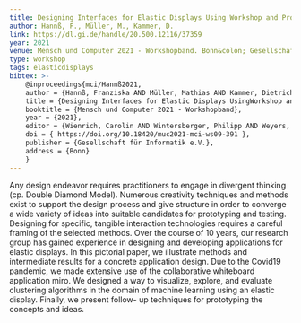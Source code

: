 ```yaml
---
title: Designing Interfaces for Elastic Displays Using Workshop and Prototyping Methods
author: Hannß, F., Müller, M., Kammer, D.
link: https://dl.gi.de/handle/20.500.12116/37359
year: 2021
venue: Mensch und Computer 2021 - Workshopband. Bonn&colon; Gesellschaft für Informatik e.V.
type: workshop
tags: elasticdisplays
bibtex: >-
    @inproceedings{mci/Hannß2021,
    author = {Hannß, Franziska AND Müller, Mathias AND Kammer, Dietrich},
    title = {Designing Interfaces for Elastic Displays UsingWorkshop and Prototyping Methods},
    booktitle = {Mensch und Computer 2021 - Workshopband},
    year = {2021},
    editor = {Wienrich, Carolin AND Wintersberger, Philipp AND Weyers, Benjamin} ,
    doi = { https://doi.org/10.18420/muc2021-mci-ws09-391 },
    publisher = {Gesellschaft für Informatik e.V.},
    address = {Bonn}
    }
---
```

Any design endeavor requires practitioners to engage in divergent thinking (cp. Double Diamond Model). Numerous creativity techniques and methods exist to support the design process and give structure in order to converge a wide variety of ideas into suitable candidates for prototyping and testing. Designing for specific, tangible interaction technologies requires a careful framing of the selected methods. Over the course of 10 years, our research group has gained experience in designing and developing applications for elastic displays. In this pictorial paper, we illustrate methods and intermediate results for a concrete application design. Due to the Covid19 pandemic, we made extensive use of the collaborative whiteboard application miro. We designed a way to visualize, explore, and evaluate clustering algorithms in the domain of machine learning using an elastic display. Finally, we present follow- up techniques for prototyping the concepts and ideas.